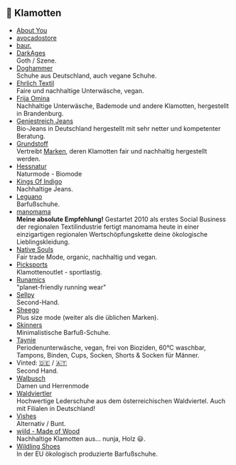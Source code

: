 ## 🧢 Klamotten
* [About You](https://www.aboutyou.at)
* [avocadostore](https://www.avocadostore.de)
* [baur.](https://www.baur.de/)
* [DarkAges](https://www.darkages.de)\
Goth / Szene.
* [Doghammer](https://www.doghammer.de)\
Schuhe aus Deutschland, auch vegane Schuhe.
* [Ehrlich Textil](https://erlich-textil.com)\
Faire und nachhaltige Unterwäsche, vegan.
* [Frija Omina](https://www.frija-omina.com)\
Nachhaltige Unterwäsche, Bademode und andere Klamotten, hergestellt in Brandenburg.
* [Geniestreich Jeans](https://geniestreich-jeans.de)\
Bio-Jeans in Deutschland hergestellt mit sehr netter und kompetenter Beratung.
* [Grundstoff](https://www.grundstoff.net)\
Vertreibt [Marken](https://www.grundstoff.net/herstellerinfos), deren Klamotten fair und nachhaltig hergestellt werden.
* [Hessnatur](https://www.hessnatur.com)\
Naturmode - Biomode
* [Kings Of Indigo](https://kingsofindigo.com/de-deat)\
Nachhaltige Jeans.
* [Leguano](https://www.leguano.eu/)\
Barfußschuhe.
* [manomama](https://www.manomama.de)\
**Meine absolute Empfehlung!** Gestartet 2010 als erstes Social Business der regionalen Textilindustrie fertigt manomama heute in einer einzigartigen regionalen Wertschöpfungskette deine ökologische Lieblingskleidung.
* [Native Souls](https://www.nativesouls.de)\
Fair trade Mode, organic, nachhaltig und vegan.
* [Picksports](https://www.picksport.de)\
Klamottenoutlet - sportlastig.
* [Runamics](https://www.runamics.com/)\
"planet-friendly running wear"
* [Sellpy](https://www.sellpy.de)\
Second-Hand.
* [Sheego](https://www.sheego.de/) \
Plus size mode (weiter als die üblichen Marken).
* [Skinners](https://skinners.cc/de/)\
Minimalistische Barfuß-Schuhe.
* [Taynie](https://taynie.de)\
Periodenunterwäsche, vegan, frei von Bioziden, 60°C waschbar, Tampons, Binden, Cups, Socken, Shorts & Socken für Männer.
* Vinted: [🇩🇪](https://vinted.de) / [🇦🇹](https://vinted.at)\
Second Hand.
* [Walbusch](https://www.walbusch.de/)\
Damen und Herrenmode
* [Waldviertler](https://gea-waldviertler.at/shop/)\
Hochwertige Lederschuhe aus dem österreichischen Waldviertel. Auch mit Filialen in Deutschland!
* [Vishes](https://shop.vishes.de)\
Alternativ / Bunt.
* [wijld - Made of Wood](https://www.wijld.com)\
Nachhaltige Klamotten aus... nunja, Holz 😃.
* [Wildling Shoes](https://www.wildling.shoes)\
In der EU ökologisch produzierte Barfußschuhe.
